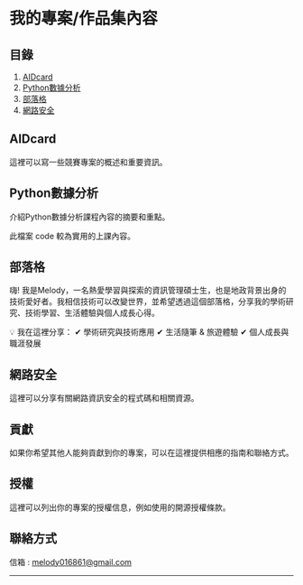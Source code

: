 # 我的專案/作品集內容

## 目錄

1. [AIDcard](#aidcard)
2. [Python數據分析](#python數據分析)
3. [部落格](#部落格)
4. [網路安全](#網路安全)

## AIDcard

這裡可以寫一些競賽專案的概述和重要資訊。

## Python數據分析

介紹Python數據分析課程內容的摘要和重點。

此檔案 code 較為實用的上課內容。

## 部落格

嗨! 我是Melody，一名熱愛學習與探索的資訊管理碩士生，也是地政背景出身的技術愛好者。我相信技術可以改變世界，並希望透過這個部落格，分享我的學術研究、技術學習、生活體驗與個人成長心得。

💡 我在這裡分享：
✔ 學術研究與技術應用
✔ 生活隨筆 & 旅遊體驗
✔ 個人成長與職涯發展

## 網路安全

這裡可以分享有關網路資訊安全的程式碼和相關資源。

## 貢獻

如果你希望其他人能夠貢獻到你的專案，可以在這裡提供相應的指南和聯絡方式。

## 授權

這裡可以列出你的專案的授權信息，例如使用的開源授權條款。

## 聯絡方式

信箱 : melody016861@gmail.com

---
